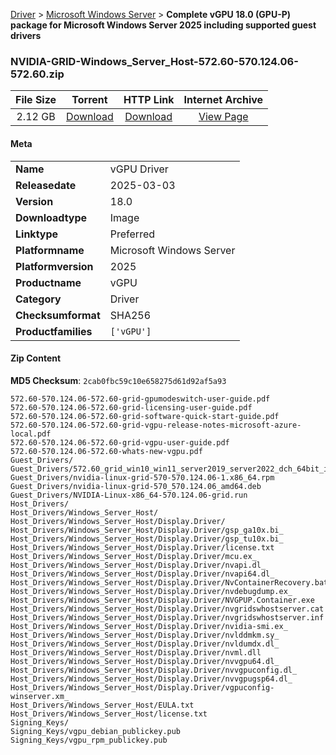 
[Driver](/README.md)  >  [Microsoft Windows Server](/index/Driver/Microsoft_Windows_Server.md)  >  **Complete vGPU 18.0 (GPU-P) package for Microsoft Windows Server 2025 including supported guest drivers**


### NVIDIA-GRID-Windows_Server_Host-572.60-570.124.06-572.60.zip

| **File Size** | **Torrent**  | **HTTP Link** | **Internet Archive** |
|:-------------:|:------------:|:-------------:|:--------------------:|
| 2.12 GB |  [Download](https://archive.org/download/nvgpu_NVIDIA-GRID-Windows_Server_Host-572.60-570.124.06-572.60.zip/nvgpu_NVIDIA-GRID-Windows_Server_Host-572.60-570.124.06-572.60.zip_archive.torrent)       | [Download](https://archive.org/compress/nvgpu_NVIDIA-GRID-Windows_Server_Host-572.60-570.124.06-572.60.zip) | [View Page](https://archive.org/details/nvgpu_NVIDIA-GRID-Windows_Server_Host-572.60-570.124.06-572.60.zip)       |

#### Meta

<table>
<tr><td><strong>Name</strong></td><td>vGPU Driver</td></tr>
<tr><td><strong>Releasedate</strong></td><td>2025-03-03</td></tr>
<tr><td><strong>Version</strong></td><td>18.0</td></tr>
<tr><td><strong>Downloadtype</strong></td><td>Image</td></tr>
<tr><td><strong>Linktype</strong></td><td>Preferred</td></tr>
<tr><td><strong>Platformname</strong></td><td>Microsoft Windows Server</td></tr>
<tr><td><strong>Platformversion</strong></td><td>2025</td></tr>
<tr><td><strong>Productname</strong></td><td>vGPU</td></tr>
<tr><td><strong>Category</strong></td><td>Driver</td></tr>
<tr><td><strong>Checksumformat</strong></td><td>SHA256</td></tr>
<tr><td><strong>Productfamilies</strong></td><td><code>['vGPU']</code></td></tr>
</table>

#### Zip Content

**MD5 Checksum**: `2cab0fbc59c10e658275d61d92af5a93`

```text
572.60-570.124.06-572.60-grid-gpumodeswitch-user-guide.pdf
572.60-570.124.06-572.60-grid-licensing-user-guide.pdf
572.60-570.124.06-572.60-grid-software-quick-start-guide.pdf
572.60-570.124.06-572.60-grid-vgpu-release-notes-microsoft-azure-local.pdf
572.60-570.124.06-572.60-grid-vgpu-user-guide.pdf
572.60-570.124.06-572.60-whats-new-vgpu.pdf
Guest_Drivers/
Guest_Drivers/572.60_grid_win10_win11_server2019_server2022_dch_64bit_international.exe.exe
Guest_Drivers/nvidia-linux-grid-570-570.124.06-1.x86_64.rpm
Guest_Drivers/nvidia-linux-grid-570_570.124.06_amd64.deb
Guest_Drivers/NVIDIA-Linux-x86_64-570.124.06-grid.run
Host_Drivers/
Host_Drivers/Windows_Server_Host/
Host_Drivers/Windows_Server_Host/Display.Driver/
Host_Drivers/Windows_Server_Host/Display.Driver/gsp_ga10x.bi_
Host_Drivers/Windows_Server_Host/Display.Driver/gsp_tu10x.bi_
Host_Drivers/Windows_Server_Host/Display.Driver/license.txt
Host_Drivers/Windows_Server_Host/Display.Driver/mcu.ex_
Host_Drivers/Windows_Server_Host/Display.Driver/nvapi.dl_
Host_Drivers/Windows_Server_Host/Display.Driver/nvapi64.dl_
Host_Drivers/Windows_Server_Host/Display.Driver/NvContainerRecovery.bat
Host_Drivers/Windows_Server_Host/Display.Driver/nvdebugdump.ex_
Host_Drivers/Windows_Server_Host/Display.Driver/NVGPUP.Container.exe
Host_Drivers/Windows_Server_Host/Display.Driver/nvgridswhostserver.cat
Host_Drivers/Windows_Server_Host/Display.Driver/nvgridswhostserver.inf
Host_Drivers/Windows_Server_Host/Display.Driver/nvidia-smi.ex_
Host_Drivers/Windows_Server_Host/Display.Driver/nvlddmkm.sy_
Host_Drivers/Windows_Server_Host/Display.Driver/nvldumdx.dl_
Host_Drivers/Windows_Server_Host/Display.Driver/nvml.dll
Host_Drivers/Windows_Server_Host/Display.Driver/nvvgpu64.dl_
Host_Drivers/Windows_Server_Host/Display.Driver/nvvgpuconfig.dl_
Host_Drivers/Windows_Server_Host/Display.Driver/nvvgpugsp64.dl_
Host_Drivers/Windows_Server_Host/Display.Driver/vgpuconfig-winserver.xm_
Host_Drivers/Windows_Server_Host/EULA.txt
Host_Drivers/Windows_Server_Host/license.txt
Signing_Keys/
Signing_Keys/vgpu_debian_publickey.pub
Signing_Keys/vgpu_rpm_publickey.pub
```